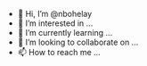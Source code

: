 - 👋 Hi, I’m @nbohelay
- 👀 I’m interested in ...
- 🌱 I’m currently learning ...
- 💞️ I’m looking to collaborate on ...
- 📫 How to reach me ...

<!---
nbohelay/nbohelay is a ✨ special ✨ repository because its `README.md` (this file) appears on your GitHub profile.
You can click the Preview link to take a look at your changes.
--->
